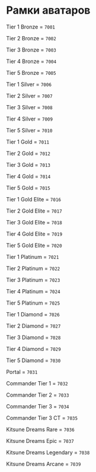 # Рамки аватаров


Tier 1 Bronze = `7001`

Tier 2 Bronze = `7002`

Tier 3 Bronze = `7003`

Tier 4 Bronze = `7004`

Tier 5 Bronze = `7005`

Tier 1 Silver = `7006`

Tier 2 Silver = `7007`

Tier 3 Silver = `7008`

Tier 4 Silver = `7009`

Tier 5 Silver = `7010`

Tier 1 Gold = `7011`

Tier 2 Gold = `7012`

Tier 3 Gold = `7013`

Tier 4 Gold = `7014`

Tier 5 Gold = `7015`

Tier 1 Gold Elite = `7016`

Tier 2 Gold Elite = `7017`

Tier 3 Gold Elite = `7018`

Tier 4 Gold Elite = `7019`

Tier 5 Gold Elite = `7020`

Tier 1 Platinum = `7021`

Tier 2 Platinum = `7022`

Tier 3 Platinum = `7023`

Tier 4 Platinum = `7024`

Tier 5 Platinum = `7025`

Tier 1 Diamond = `7026`

Tier 2 Diamond = `7027`

Tier 3 Diamond = `7028`

Tier 4 Diamond = `7029`

Tier 5 Diamond = `7030`

Portal = `7031`

Commander Tier 1 = `7032`

Commander Tier 2 = `7033`

Commander Tier 3 = `7034`

Commander Tier 3 CT = `7035`

Kitsune Dreams Rare = `7036`

Kitsune Dreams Epic = `7037`

Kitsune Dreams Legendary = `7038`

Kitsune Dreams Arcane = `7039`
